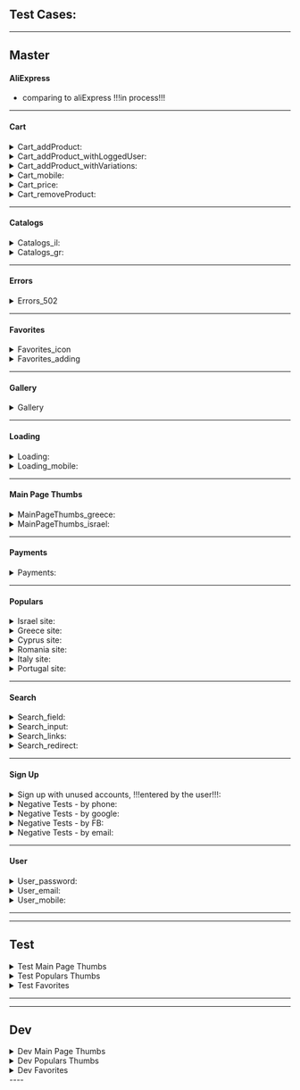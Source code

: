 ## Test Cases:

----

## Master


#### AliExpress

- comparing to aliExpress !!!in process!!!
	
----

#### Cart

<details><summary>Cart_addProduct:</summary>
<p>   
 
- adding a product to the cart from quick pop-up page
- adding a product to the cart from second product pop-up page            
- adding a product to the cart from less-than-5 tab
- adding a product to the cart from category 
- adding a product to the cart from product page
- adding both a product from aliExpress and a product from Amazon to the cart
</p>
</details> 
 
   
<details><summary>Cart_addProduct_withLoggedUser:</summary>
<p>   
 
- adding a product while unlogged, and the logging in and checking for the product in the cart
- adding a product then disconnecting and logging in back, and checking for the product in the cart
</p>
</details> 
 
   
<details><summary>Cart_addProduct_withVariations:</summary>
<p>   
 
- adding a product to the cart - with one variation
- adding a product to the cart - with two variations
- adding a same product twice to the cart, each time with one different variation 
- adding a same product twice to the cart, each time with two different variation (while the first is the same in both cases)        
- adding twice the same product to the cart, using plus-one button
- adding twice the same product to the cart, using quantity button
- adding twice the same product to the cart, using quantity and then plus-one buttons
- adding twice the same product to the cart, by changing quantity manually in the cart
 </p>
</details> 
    
<details><summary>Cart_mobile:</summary>
<p>   
 
- checking the final sum in the cart affected by changing the quantity in the cart
- adding product to the cart and changing quantity manually in the cart, for more then 10 items        
- removing product from from the cart
- removing product from the cart to favorites
</p>
</details> 
   
<details><summary>Cart_price:</summary>
<p>   
 
- checking the final sum in the cart includes the delivery
- checking the final sum in the cart includes the discount
- checking the final sum in the cart includes all products in the cart
- checking the final sum in the cart affected by the quantity of the product
- checking the final sum in the cart includes all different variations of the same product
- checking the final sum in the cart affected by removing one of the products
- checking the final sum in the cart affected by changing the quantity in the cart
</p>
</details> 
               
<details><summary>Cart_removeProduct:</summary>
<p>   
 
- removing product from the cart
- removing product from the cart to the favorites
- removing product from the cart and then returning it back
- adding same product twice with different variations, and then removing one of them from the cart
- removing product from the payment page   
- removing product to favorites from the payment page
</p>
</details> 
           
----

#### Catalogs

<details><summary>Сatalogs_il:</summary>
<p>   
 
- Сatalogs_il_aliExpress_combined (with parameters)
- Сatalogs_il_aliExpress_separated
- Сatalogs_il_amazon_combined (with parameters)
- Сatalogs_il_amazon_separated
</p>
</details> 
  
  
 <details><summary>Сatalogs_gr:</summary>
<p>   
  
- Сatalogs_gr_aliExpress_combined (with parameters)
- Сatalogs_gr_aliExpress_separated
- Сatalogs_gr_amazon_combined (with parameters)
- Сatalogs_gr_amazon_separated
 </p>
</details> 
  	
----

#### Errors

<details><summary>Errors_502</summary>
<p>   
 
- catching 502 error while opening many tabs in categories - Greece
- catching 502 error while opening many tabs in categories - Portugal
- catching 502 error while opening many tabs in categories - Israel
- catching 502 error while opening many tabs in deals - Greece
- catching 502 error while opening many tabs in deals - Portugal
- catching 502 error while opening many tabs in deals - Israel
</p>
</details> 
   	  
----
    
#### Favorites

<details><summary>Favorites_icon</summary>
<p>   
 
- appearance of favorite-pin icon on thumbnail, on mouse hover
- correct colors of favorite-pin button
</p>
</details> 


<details><summary>Favorites_adding</summary>
 <p>   
 
- adding to favorites from product page
- adding to favorites from product pop-up page
- adding to favorites from daily deals thumbnail
- adding to favorites from less-than-5 tab
- adding to favorites from search thumbnail
- adding to favorites from category 
</p>
</details> 
   
----

#### Gallery

<details><summary>Gallery</summary>
 <p> 
 
- updating gallery image according to the chosen variation
- updating gallery image after changing chosen variation
- updating gallery image after sliding left
- updating updating gallery image after sliding right
- updating gallery image after sliding more the once
- adding image near the chosen variation according to the choice
- updating image near the variation after changing the chosen variation
</p>
</details> 
   
----
 
#### Loading

<details><summary>Loading:</summary>
<p>   
 
- presence of loader-spinner on thumbnail click
- updating of loader-spinner after clicking on another thumbnail
</p>
</details> 
  
  
 <details><summary>Loading_mobile:</summary>
 <p>   
 
- TestsMobile - presence of loader-spinner on thumbnail click
- TestsMobile - updating of loader-spinner after clicking on another thumbnail
</p>
</details> 
        
----
    
#### Main Page Thumbs

<details><summary>MainPageThumbs_greece:</summary>
<p>   
 
- opening main page thumbnails in Greece site
- opening main page thumbnails in Greece site - ebay
- opening main page thumbnails in Greece site - amazon
</p>
</details> 
  
  
<details><summary>MainPageThumbs_israel:</summary>
 <p>   
 
- opening main page thumbnails in Israel site  
</p>
</details> 
              	
----

#### Payments

<details><summary>Payments:</summary>
 <p> 
 
- buying product, directly from search
- buying product from the cart
- buying all products from the cart
- buying product directly from its page, when there is another product in the cart
- buying product from aliExpress
- buying product from amazon
- buying random product, from lessThan5 tab 
</p>
</details> 

---- 
          
#### Populars

<details><summary>Israel site:</summary>
<p>   
 
- populars thumbnails on aliExpress page
</p>
</details> 
 
 
<details><summary>Greece site:</summary>
<p>   
 
- populars thumbnails on aliExpress page
- populars thumbnails on ebay page
- populars thumbnails on amazon page
</p>
</details> 
 
 
<details><summary>Cyprus site:</summary>
<p>   
 
- populars thumbnails on aliExpress page
- populars thumbnails on ebay page
- populars thumbnails on amazon page 
</p>
</details> 
   
   
<details><summary>Romania site:</summary>
<p>   
 
- populars thumbnails on aliExpress page
- populars thumbnails on ebay page
- populars thumbnails on amazon page
</p>
</details> 
    
    
<details><summary>Italy site:</summary>
<p>   
 
- populars thumbnails on aliExpress page
- populars thumbnails on ebay page
- populars thumbnails on amazon page 
</p>
</details> 
  
  
<details><summary>Portugal site:</summary>
<p>   
 
- populars thumbnails on aliExpress page
- populars thumbnails on ebay page
- populars thumbnails on amazon page    	
</p>
</details> 
  
----

#### Search

<details><summary>Search_field:</summary>
<p>   
 
- clearing search field
- performing empty search
- opening of dropdown autocomplete menu
- closing of dropdown autocomplete menu after clearing the search field
- performing search with autocomplete hint
- keeping the keyword in search field after switching to amazon
- keeping the keyword search after switching to ebay
- keeping the keyword search after switching to Less-than-5
- clearing the keyword in search field after switching to amazon
- clearing the keyword search after switching to ebay
- clearing the keyword search after switching to Less-than-5
</p>
</details> 
     
     
<details><summary>Search_input:</summary>
<p>   
 
- searching in Israel site - in english
- searching in Israel site - in hebrew
- searching in Portugal site - in english
- searching in Portugal site - in portuguese with special characters
- searching with special signs - apostrophe
- searching with special signs - dash
- searching with special signs - parenthesis
- searching with special signs - bracket
 </p>
</details> 
    
    
<details><summary>Search_links:</summary>
<p>   
 
- searching on Israel site - link from aliExpress
- searching on Israel site - link from ebay
- searching on Israel site - link from amazon
- searching on Greece site - link from aliExpress
- searching on Greece site - link from ebay.de
- searching on Greece site - link from amazon.de
</p>
</details> 
     
     
<details><summary>Search_redirect:</summary>
<p>   
 
- redirecting search results from amazon to other, if nothing found
- redirecting search results from ebay to other, if nothing found
- redirecting search results from ebay to other, more suitable, when smart search is on
- redirecting search results from aliExpress to other, if nothing found
</p>
</details> 
 
          
----
              
#### Sign Up

<details><summary>Sign up with unused accounts, !!!entered by the user!!!:</summary>
<p>   
 
- sign up with unused email, entered by the user
- sign up with unused phone number, entered by the user
- sign up with unused google account, entered by the user
- sign up with unused facebook account, entered by the user
 </p>
</details> 
        
        
 <details><summary>Negative Tests - by phone:</summary>
 <p>   
 
- existing number
- empty number
- number too short 
- number too long 
- number including non digit signs in the middle
- number starting not with 0
- wired phone number
- illegal mobile number
- illegal wired phone number
- sign up with incorrect phone, entered by the user !!!entered by user!!!
</p>
</details> 
       
         
 <details><summary>Negative Tests - by google:</summary>
 <p>   
 
- email with no google account
- incorrect email
- empty email 
- empty password
- wrong password
- sign up with incorrect Google details, entered by user !!!entered by user!!!
</p>
</details> 
      
         
 <details><summary>Negative Tests - by FB:</summary>
 <p>   
 
- email with no FB account
- phone with no FB account
- incorrect email
- empty email 
- empty password
- wrong password
- sign up with incorrect FB details, entered by user !!!entered by user!!!
</p>
</details> 
       
         
 <details><summary>Negative Tests - by email:</summary>
 <p>   
 
- existing email
- wrong email- domain without "@"
- wrong email- empty
- wrong email- domain with non-alphanumeric
- wrong email- empty domain
- wrong email- no dot after domain
- wrong email- no ending
- wrong email- ending with non-alphabetic
- wrong email- starting with non-alphanumeric
- wrong email- name with space
- wrong email- empty name
- wrong email- domain with one char only
- wrong email- ending with one char only
- wrong email- longer than 254 chars
- wrong password - shorter than 5 chars
- wrong password - longer than 100 chars
- wrong password - empty
- sign up with unchecked terms of use
- sign up with incorrect email and password, entered by the user !!!entered by user!!!
</p>
</details> 
 
----        
     
#### User

<details><summary>User_password:</summary>
<p>   
 
- changing the password
- recovering the password  !!!entered by user!!!
</p>
</details> 
 
 
<details><summary>User_email:</summary>
<p>   
 
- changing the email  
</p>
</details> 
        
         
<details><summary>User_mobile:</summary>
<p>   
 
- TestsMobile - changing the password
- TestsMobile - changing the email
 </p>
</details> 
 
 
          
----        
----        
                
## Test

<details><summary> Test Main Page Thumbs</summary>
<p>   
same as mastr site:
 
- Test_MainPageThumbs_greece
- Test_MainPageThumbs_israel

</p>
</details> 


<details><summary> Test Populars Thumbs</summary>
<p>   
same as master site:
 
- Israel site
- Greece site
- Cyprus site
- Romania site
- Italy site
- Portugal site
</p>
</details> 


<details><summary> Test Favorites </summary>
<p>   
same as mastr site:
 
- Favorites_icon
- Favorites_adding

</p>
</details> 


----   
----   
     
## Dev

<details><summary>Dev Main Page Thumbs</summary>
<p>   
same as master site:
 
- Dev_MainPageThumbs_greece
- Dev_MainPageThumbs_israel

</p>
</details> 


<details><summary>Dev Populars Thumbs</summary>
<p>   
same as master site:
 
- Israel site
- Greece site
- Cyprus site
- Romania site
- Italy site
- Portugal site
</p>
</details> 


<details><summary>Dev Favorites</summary>
<p>   
same as mastr site:
 
- Favorites_icon
- Favorites_adding

</p>
</details> 
----   
  